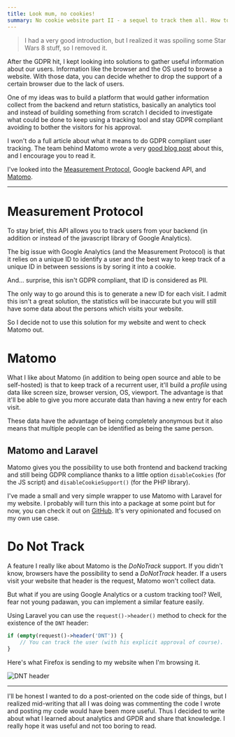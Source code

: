 ```yaml
---
title: Look mum, no cookies!
summary: No cookie website part II - a sequel to track them all. How to track visitors and stay GDPR compliant.
---
```


> I had a very good introduction, but I realized it was spoiling some Star Wars 8 stuff, so I removed it.

After the GDPR hit, I kept looking into solutions to gather useful information about our users. Information like the browser and the OS used to browse a website. With those data, you can decide whether to drop the support of a certain browser due to the lack of users.

One of my ideas was to build a platform that would gather information collect from the backend and return statistics, basically an analytics tool and instead of building something from scratch I decided to investigate what could be done to keep using a tracking tool and stay GDPR compliant avoiding to bother the visitors for his approval.

I won't do a full article about what it means to do GDPR compliant user tracking. The team behind Matomo wrote a very [good blog post](https://matomo.org/blog/2018/04/how-to-not-process-any-personal-data-with-matomo-and-what-it-means-for-you/) about this, and I encourage you to read it.

I've looked into the [Measurement Protocol](https://developers.google.com/analytics/devguides/collection/protocol/v1/), Google backend API, and [Matomo](https://matomo.org/).

---

# Measurement Protocol

To stay brief, this API allows you to track users from your backend (in addition or instead of the javascript library of Google Analytics).

The big issue with Google Analytics (and the Measurement Protocol) is that it relies on a unique ID to identify a user and the best way to keep track of a unique ID in between sessions is by soring it into a cookie.

And... surprise, this isn't GDPR compliant, that ID is considered as PII.

The only way to go around this is to generate a new ID for each visit. I admit this isn't a great solution, the statistics will be inaccurate but you will still have some data about the persons which visits your website.

So I decide not to use this solution for my website and went to check Matomo out.

# Matomo

What I like about Matomo (in addition to being open source and able to be self-hosted) is that to keep track of a recurrent user, it'll build a _profile_ using data like screen size, browser version, OS, viewport. The advantage is that it'll be able to give you more accurate data than having a new entry for each visit.

These data have the advantage of being completely anonymous but it also means that multiple people can be identified as being the same person.

## Matomo and Laravel

Matomo gives you the possibility to use both frontend and backend tracking and still being GDPR compliance thanks to a little option `disableCookies` (for the JS script) and `disableCookieSupport()` (for the PHP library).

I've made a small and very simple wrapper to use Matomo with Laravel for my website. I probably will turn this into a package at some point but for now, you can check it out on [GitHub](https://github.com/Elhebert/dieterstinglhamber.me/blob/master/app/Services/Analytics/PiwikTracker.php). It's very opinionated and focused on my own use case.

#  Do Not Track

A feature I really like about Matomo is the _DoNoTrack_ support. If you didn't know, browsers have the possibility to send a _DoNotTrack_ header. If a users visit your website that header is the request, Matomo won't collect data.

But what if you are using Google Analytics or a custom tracking tool? Well, fear not young padawan, you can implement a similar feature easily.

Using Laravel you can use the `request()->header()` method to check for the existence of the `DNT` header:

```php
if (empty(request()->header('DNT')) {
    // You can track the user (with his explicit approval of course).
}
```
Here's what Firefox is sending to my website when I'm browsing it.

![DNT header](/media/posts/dnt-header.jpg)

---

I'll be honest I wanted to do a post-oriented on the code side of things, but I realized mid-writing that all I was doing was commenting the code I wrote and posting my code would have been more useful. Thus I decided to write about what I learned about analytics and GPDR and share that knowledge. I really hope it was useful and not too boring to read.
